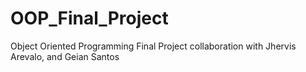 # OOP_Final_Project
Object Oriented Programming Final Project collaboration with Jhervis Arevalo, and Geian Santos
